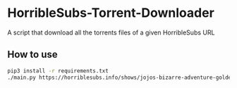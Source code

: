 # HorribleSubs-Torrent-Downloader
A script that download all the torrents files of a given HorribleSubs URL

## How to use
``` bash
pip3 install -r requirements.txt
./main.py https://horriblesubs.info/shows/jojos-bizarre-adventure-golden-wind/ -p 1080p
```
